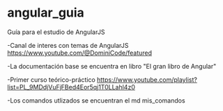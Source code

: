# angular_guia

Guía para el estudio de AngularJS

-Canal de interes con temas de AngularJS https://www.youtube.com/@DominiCode/featured

-La documentación base se encuentra en libro "El gran libro de Angular"

-Primer curso teórico-práctico https://www.youtube.com/playlist?list=PL_9MDdjVuFjFBed4Eor5qj1T0LLahl4z0

-Los comandos utlizados se encuentran el md mis_comandos
